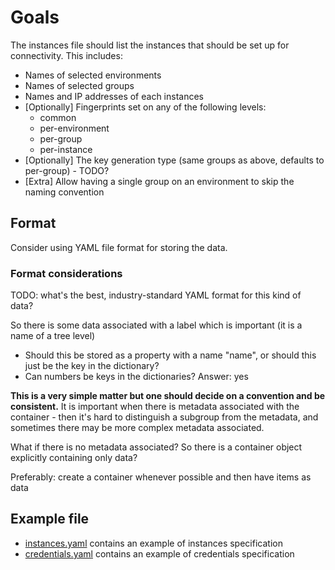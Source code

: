 # Goals

The instances file should list the instances that should be set up for connectivity. This includes:
- Names of selected environments
- Names of selected groups
- Names and IP addresses of each instances
- [Optionally] Fingerprints set on any of the following levels:
    - common
    - per-environment
    - per-group
    - per-instance
- [Optionally] The key generation type (same groups as above, defaults to per-group) - TODO?
- [Extra] Allow having a single group on an environment to skip the naming convention

## Format

Consider using YAML file format for storing the data.

### Format considerations

TODO: what's the best, industry-standard YAML format for this kind of data?

So there is some data associated with a label which is important (it is a name of a tree level)
- Should this be stored as a property with a name "name", or should this just be the key in the dictionary?
- Can numbers be keys in the dictionaries? Answer: yes

**This is a very simple matter but one should decide on a convention and be consistent.**
It is important when there is metadata associated with the container - then it's hard to distinguish a subgroup from the metadata, and sometimes there may be more complex metadata associated.

What if there is no metadata associated? So there is a container object explicitly containing only data?

Preferably: create a container whenever possible and then have items as data

## Example file

- [instances.yaml](samples/instances.yaml) contains an example of instances specification
- [credentials.yaml](samples/credentials.yaml) contains an example of credentials specification



